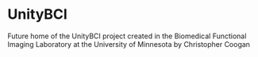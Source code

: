 # UnityBCI

Future home of the UnityBCI project created in the Biomedical Functional Imaging Laboratory at the University of Minnesota by Christopher Coogan
